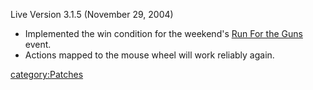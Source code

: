 Live Version 3.1.5 (November 29, 2004)

- Implemented the win condition for the weekend's [Run For the
  Guns](Run_For_the_Guns.md) event.
- Actions mapped to the mouse wheel will work reliably again.

[category:Patches](category:Patches.md)
